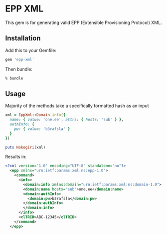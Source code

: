 EPP XML
===============
This gem is for generating valid EPP (Extensible Provisioning Protocol) XML.

## Installation

Add this to your Gemfile:

```ruby
gem 'epp-xml'
```

Then bundle:

```bash
% bundle
```

## Usage

Majority of the methods take a specifically formatted hash as an input

```ruby
xml = EppXml::Domain.info({
  name: { value: 'one.ee', attrs: { hosts: 'sub' } },
  authInfo: {
    pw: { value: 'b3rafsla' }
  }
})

puts Nokogiri(xml)
```

Results in:

```xml
<?xml version="1.0" encoding="UTF-8" standalone="no"?>
  <epp xmlns="urn:ietf:params:xml:ns:epp-1.0">
    <command>
      <info>
        <domain:info xmlns:domain="urn:ietf:params:xml:ns:domain-1.0">
        <domain:name hosts="sub">one.ee</domain:name>
        <domain:authInfo>
          <domain:pw>b3rafsla</domain:pw>
        </domain:authInfo>
        </domain:info>
      </info>
      <clTRID>ABC-12345</clTRID>
    </command>
  </epp>
```
